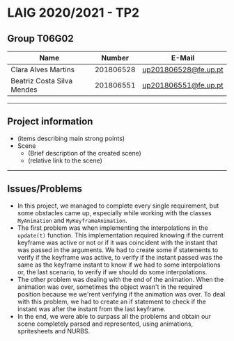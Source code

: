 # LAIG 2020/2021 - TP2

## Group T06G02

| Name                       | Number    | E-Mail              |
| ---------------------------| --------- | --------------------|
| Clara Alves Martins        | 201806528 | up201806528@fe.up.pt|
| Beatriz Costa Silva Mendes | 201806551 | up201806551@fe.up.pt|

----
## Project information

- (items describing main strong points)
- Scene
  - (Brief description of the created scene)
  - (relative link to the scene)
----
## Issues/Problems

- In this project, we managed to complete every single requirement, but some obstacles came up, especially while working with the classes ````MyAnimation```` and ````MyKeyframeAnimation````.
- The first problem was when implementing the interpolations in the ````update(t)```` function. This implementation required knowing if the current keyframe was active or not or if it was coincident with the instant that was passed in the arguments. We had to create some if statements to verify if the keyframe was active, to verify if the instant passed was the same as the keyframe instant to know if we had to some interpolations or, the last scenario, to verify if we should do some interpolations.
- The other problem was dealing with the end of the animation. When the animation was over, sometimes the object wasn't in the required position because we we'rent verifying if the animation was over. To deal with this problem, we had to create an if statement to check if the instant was after the instant from the last keyframe.
- In the end, we were able to surpass all the problems and obtain our scene completely parsed and represented, using animations, spritesheets and NURBS.
